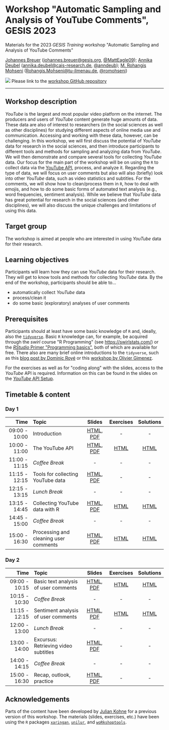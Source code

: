 # Workshop "Automatic Sampling and Analysis of YouTube Comments", GESIS 2023
Materials for the 2023 *GESIS Training* workshop "Automatic Sampling and Analysis of YouTube Comments"

[Johannes Breuer](https://www.johannesbreuer.com/) ([johannes.breuer@gesis.org](mailto:johannes.breuer@gesis.org), [\@MattEagle09](https://twitter.com/MattEagle09)); [Annika Deubel](https://www.cais-research.de/team/annika-deubel/) ([annika.deubel@cais-research.de](mailto:annika.deubel@cais-research.de), [\@anndeub](https://twitter.com/anndeub)); [M. Rohangis Mohseni](https://www.researchgate.net/profile/M-Mohseni) ([Rohangis.Mohseni@tu-ilmenau.de](mailto:Rohangis.Mohseni@tu-ilmenau.de), [\@romohseni](https://twitter.com/romohseni))

[![](https://licensebuttons.net/l/by/3.0/80x15.png)](https://creativecommons.org/licenses/by/4.0/) 
Please link to the [workshop GitHub repository](https://github.com/jobreu/youtube-workshop-gesis-2023)

---

## Workshop description

*YouTube* is the largest and most popular video platform on the internet. The producers and users of *YouTube* content generate huge amounts of data. These data are also of interest to researchers (in the social sciences as well as other disciplines) for studying different aspects of online media use and communication. Accessing and working with these data, however, can be challenging. In this workshop, we will first discuss the potential of *YouTube* data for research in the social sciences, and then introduce participants to different tools and methods for sampling and analyzing data from *YouTube*. We will then demonstrate and compare several tools for collecting *YouTube* data. Our focus for the main part of the workshop will be on using the `R` to collect data via the [YouTube API](https://developers.google.com/youtube), process, and analyze it. Regarding the type of data, we will focus on user comments but also will also (briefly) look into other *YouTube* data, such as video statistics and subtitles. For the comments, we will show how to clean/process them in `R`, how to deal with emojis, and how to do some basic forms of automated text analysis (e.g., word frequencies, sentiment analysis). While we believe that *YouTube* data has great potential for research in the social sciences (and other disciplines), we will also discuss the unique challenges and limitations of using this data.

## Target group

The workshop is aimed at people who are interested in using *YouTube* data for their research. 

## Learning objectives

Participants will learn how they can use *YouTube* data for their research. They will get to know tools and methods for collecting *YouTube* data. By the end of the workshop, participants should be able to...
- automatically collect *YouTube* data
- process/clean it
- do some basic (exploratory) analyses of user comments

## Prerequisites

Participants should at least have some basic knowledge of `R` and, ideally, also the [`tidyverse`](https://www.tidyverse.org/). Basic `R` knowledge can, for example, be acquired through the *swirl* course "R Programming" (see https://swirlstats.com/) or the [*RStudio* Primer "Programming basics"](https://rstudio.cloud/learn/primers/1.2), both of which are available for free. There also are many brief online introductions to the `tidyverse`, such as this [blog post by Dominic Royé](https://dominicroye.github.io/en/2020/a-very-short-introduction-to-tidyverse/) or this [workshop by Olivier Gimenez](https://oliviergimenez.github.io/intro_tidyverse/#1).

For the exercises as well as for "coding along" with the slides, access to the *YouTube* API is required. Information on this can be found in the slides on the [*YouTube* API Setup](https://jobreu.github.io/youtube-workshop-gesis-2023/slides/A0_YouTubeAPISetup.html).

## Timetable & content

### Day 1

| Time | Topic | Slides | Exercises | Solutions |
| ---: | :---- | :----: | :-------: | :-------: |
| 09:00 - 10:00 | Introduction | [HTML](https://jobreu.github.io/youtube-workshop-gesis-2023/slides/A1_Intro.html), [PDF](https://raw.githubusercontent.com/jobreu/youtube-workshop-gesis-2023/main/slides/A1_introduction.pdf) | - | - |
| 10:00 - 11:00 | The YouTube API | [HTML](https://jobreu.github.io/youtube-workshop-gesis-2023/slides/A2_The_YouTube_API.html), [PDF](https://raw.githubusercontent.com/jobreu/youtube-workshop-gesis-2023/main/slides/A2_The_YouTube_API.pdf) | [HTML](https://jobreu.github.io/youtube-workshop-gesis-2023/exercises/A2_The_Youtube_API_exercises_question.html) | [HTML](https://jobreu.github.io/youtube-workshop-gesis-2022/solutions/A2_The_Youtube_API_exercises_solution.html) |
| 11:00 - 11:15 | *Coffee Break* | - | - | - |
| 11:15 - 12:15 | Tools for collecting YouTube data | [HTML](https://jobreu.github.io/youtube-workshop-gesis-2023/slides/A3_Tools_for_collecting_YouTube_data.html), [PDF](https://raw.githubusercontent.com/jobreu/youtube-workshop-gesis-2023/main/slides/A3_Tools_for_collecting_YouTube_data.pdf) | - | - |
| 12:15 - 13:15 | *Lunch Break* | - | - | - |
| 13:15 - 14:45 | Collecting YouTube data with R | [HTML](https://jobreu.github.io/youtube-workshop-gesis-2023/slides/A4_Collecting_YouTube_data_with_R.html), [PDF](https://raw.githubusercontent.com/jobreu/youtube-workshop-gesis-2023/main/slides/A4_Collecting_YouTube_data_with_R.pdf) | [HTML](https://jobreu.github.io/youtube-workshop-gesis-2023/exercises/Exercise_A4_Collecting_YouTube_data_with_R.html) | [HTML](https://jobreu.github.io/youtube-workshop-gesis-2022/solutions/Exercise_A4_Collecting_YouTube_data_with_R.html) |
| 14:45 - 15:00 | *Coffee Break* | - | - | - |
| 15:00 - 16:30 | Processing and cleaning user comments | [HTML](https://jobreu.github.io/youtube-workshop-gesis-2023/slides/A5_Processing_and_Cleaning_User_Comments.html), [PDF](https://raw.githubusercontent.com/jobreu/youtube-workshop-gesis-2023/main/slides/A5_Processing_and_Cleaning_User_Comments.pdf) | [HTML](https://jobreu.github.io/youtube-workshop-gesis-2023/exercises/Exercise_A5_Processing_and_cleaning_user_comments.html) | [HTML](https://jobreu.github.io/youtube-workshop-gesis-2022/solutions/Exercise_A5_Processing_and_cleaning_user_comments.html) |

### Day 2

| Time | Topic | Slides | Exercises | Solutions |
| ---: | :---- | :----: | :-------: | :-------: |
| 09:00 - 10:15 | Basic text analysis of user comments | [HTML](https://jobreu.github.io/youtube-workshop-gesis-2023/slides/B1_Basic_text_analysis_of_user_comments.html), [PDF](https://raw.githubusercontent.com/jobreu/youtube-workshop-gesis-2023/main/slides/B1_Basic_text_analysis_of_user_comments.pdf) | [HTML](https://jobreu.github.io/youtube-workshop-gesis-2023/exercises/B1_Basic_Text_Analysis_exercises_question.html) | [HTML](https://jobreu.github.io/youtube-workshop-gesis-2022/solutions/AB1_Basic_Text_Analysis_exercises_solution.html) |
| 10:15 - 10:30 | *Coffee Break* | - | - | - |
| 11:15 - 12:15 | Sentiment analysis of user comments | [HTML](https://jobreu.github.io/youtube-workshop-gesis-2023/slides/B2_Sentiment_Analysis_of_User_Comments.html), [PDF](https://raw.githubusercontent.com/jobreu/youtube-workshop-gesis-2023/main/slides/B2_Sentiment_Analysis_of_User_Comments.pdf) | [HTML](https://jobreu.github.io/youtube-workshop-gesis-2023/exercises/B2_Sentiment_Analysis_of_User_Comments_exercises_question.html) | [HTML](https://jobreu.github.io/youtube-workshop-gesis-2022/solutions/AB2_Sentiment_Analysis_of_User_Comments_exercises_solution.html) |
| 12:00 - 13:00 | *Lunch Break* | - | - | - |
| 13:00 - 14:00 | Excursus: Retrieving video subtitles | [HTML](https://jobreu.github.io/youtube-workshop-gesis-2023/slides/B3_Retrieving_Video_Subtitles.html), [PDF](https://raw.githubusercontent.com/jobreu/youtube-workshop-gesis-2023/main/slides/B3_Retrieving_Video_Subtitles.pdf) | - | - |
| 14:00 - 14:15 | *Coffee Break* | - | - | - |
| 15:00 - 16:30 | Recap, outlook, practice | [HTML](https://jobreu.github.io/youtube-workshop-gesis-2023/slides/B4_Recap_Outlook_Practice.html), [PDF](https://raw.githubusercontent.com/jobreu/youtube-workshop-gesis-2023/main/slides/B4_Recap_Outlook_Practice.pdf) | - | - |

## Acknowledgements

Parts of the content have been developed by [Julian Kohne](https://www.juliankohne.com/) for a previous version of this workshop. The materials (slides, exercises, etc.) have been using the `R` packages [`xaringan`](https://github.com/yihui/xaringan), [`unilur`](https://koncina.github.io/unilur/), and [`woRkshoptools`](https://github.com/StefanJuenger/woRkshoptools).